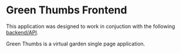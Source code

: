 
# Green Thumbs Frontend

This application was designed to work in conjuction with the following [backend/API](https://github.com/andresanunezt/virtual-garden-backend).

Green Thumbs is a virtual garden single page application. 